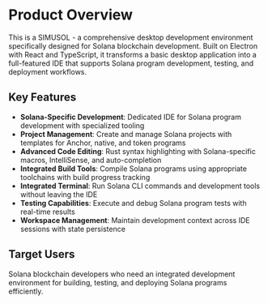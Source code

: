 # Product Overview

This is a SIMUSOL - a comprehensive desktop development environment specifically designed for Solana blockchain development. Built on Electron with React and TypeScript, it transforms a basic desktop application into a full-featured IDE that supports Solana program development, testing, and deployment workflows.

## Key Features

- **Solana-Specific Development**: Dedicated IDE for Solana program development with specialized tooling
- **Project Management**: Create and manage Solana projects with templates for Anchor, native, and token programs
- **Advanced Code Editing**: Rust syntax highlighting with Solana-specific macros, IntelliSense, and auto-completion
- **Integrated Build Tools**: Compile Solana programs using appropriate toolchains with build progress tracking
- **Integrated Terminal**: Run Solana CLI commands and development tools without leaving the IDE
- **Testing Capabilities**: Execute and debug Solana program tests with real-time results
- **Workspace Management**: Maintain development context across IDE sessions with state persistence

## Target Users

Solana blockchain developers who need an integrated development environment for building, testing, and deploying Solana programs efficiently.